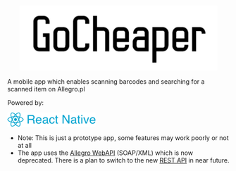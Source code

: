 <p align="center">
  <img alt="gocheaper" src="https://github.com/wfranus/GoCheaper/blob/3b8a9357323d4eac6100070bce91fd10fe5c1a05/logo.png?raw=true" width="450">
</p>

A mobile app which enables scanning barcodes and searching
for a scanned item on Allegro.pl

Powered by:

<img src="https://github.com/wfranus/GoCheaper/blob/3b8a9357323d4eac6100070bce91fd10fe5c1a05/react_native_logo.png" alt="react_native_logo" width="200"/>

* Note: This is just a prototype app, some features may work poorly or not at all
* The app uses the [Allegro WebAPI](https://allegro.pl/webapi) (SOAP/XML) which is now deprecated.
There is a plan to switch to the new [REST API](https://developer.allegro.pl/about/) in near future.



